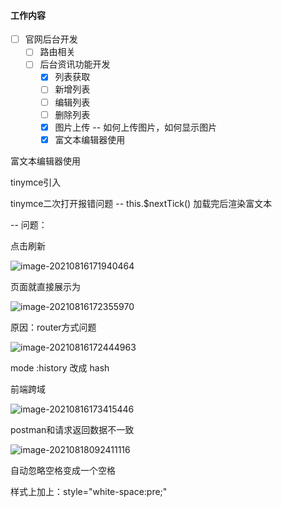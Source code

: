 #### 工作内容

- [ ] 官网后台开发
  - [ ] 路由相关
  - [ ] 后台资讯功能开发
    - [x] 列表获取
    - [ ] 新增列表
    - [ ] 编辑列表
    - [ ] 删除列表
    - [x] 图片上传 -- 如何上传图片，如何显示图片
    - [x] 富文本编辑器使用

富文本编辑器使用

tinymce引入

tinymce二次打开报错问题 -- this.$nextTick() 加载完后渲染富文本

-- 问题：

点击刷新

![image-20210816171940464](C:\Users\62624\AppData\Roaming\Typora\typora-user-images\image-20210816171940464.png)

页面就直接展示为

![image-20210816172355970](C:\Users\62624\AppData\Roaming\Typora\typora-user-images\image-20210816172355970.png)

原因：router方式问题

![image-20210816172444963](C:\Users\62624\AppData\Roaming\Typora\typora-user-images\image-20210816172444963.png)

mode :history 改成 hash

前端跨域

![image-20210816173415446](C:\Users\62624\AppData\Roaming\Typora\typora-user-images\image-20210816173415446.png)

postman和请求返回数据不一致

![image-20210818092411116](C:\Users\62624\AppData\Roaming\Typora\typora-user-images\image-20210818092411116.png)

自动忽略空格变成一个空格

样式上加上：style="white-space:pre;"


